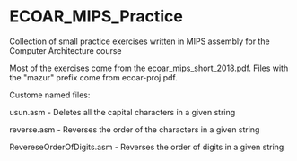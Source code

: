 # ECOAR_MIPS_Practice
Collection of small practice exercises written in MIPS assembly for the Computer Architecture course


Most of the exercises come from the ecoar_mips_short_2018.pdf. Files with the "mazur" prefix come from ecoar-proj.pdf.

Custome named files:

usun.asm - Deletes all the capital characters in a given string

reverse.asm - Reverses the order of the characters in a given string

RevereseOrderOfDigits.asm - Reverses the order of digits in a given string
